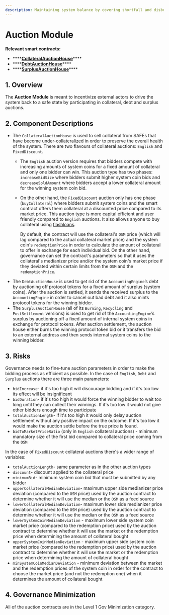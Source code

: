 ```yaml
---
description: Maintaining system balance by covering shortfall and disbursing surplus
---
```


# Auction Module

**Relevant smart contracts:**

* \*\*\*\*[**CollateralAuctionHouse**](https://github.com/reflexer-labs/geb/blob/master/src/CollateralAuctionHouse.sol)\*\*\*\*
* \*\*\*\*[**DebtAuctionHouse**](https://github.com/reflexer-labs/geb/blob/master/src/DebtAuctionHouse.sol)\*\*\*\*
* \*\*\*\*[**SurplusAuctionHouse**](https://github.com/reflexer-labs/geb/blob/master/src/SurplusAuctionHouse.sol)\*\*\*\*

## 1. Overview

The **Auction Module** is meant to incentivize external actors to drive the system back to a safe state by participating in collateral, debt and surplus auctions.

## 2. Component Descriptions

* The `CollateralAuctionHouse` is used to sell collateral from SAFEs that have become under-collateralized in order to preserve the overall health of the system. There are two flavours of collateral auctions: `English` and `FixedDiscount`. 
  * The `English` auction version requires that bidders compete with increasing amounts of system coins for a fixed amount of collateral and only one bidder can win. This auction type has two phases: `increaseBidSize` where bidders submit higher system coin bids and `decreaseSoldAmount` where bidders accept a lower collateral amount for the winning system coin bid.
  * On the other hand, the `FixedDiscount` auction only has one phase \(`buyCollateral`\) where bidders submit system coins and the smart contract offers them collateral at a discounted price compared to its market price. This auction type is more capital efficient and user friendly compared to `English` auctions. It also allows anyone to buy collateral using [flashloans](https://blog.coincodecap.com/what-are-flash-loans-on-ethereum).

    By default, the contract will use the collateral's `OSM` price \(which will lag compared to the actual collateral market price\) and the system coin's `redemptionPrice` in order to calculate the amount of collateral to offer in exchange for each individual bid. On the other hand, governance can set the contract's parameters so that it uses the collateral's medianizer price and/or the system coin's market price if they deviated within certain limits from the `OSM` and the `redemptionPrice`.
* The `DebtAuctionHouse` is used to get rid of the `AccountingEngine`’s debt by auctioning off protocol tokens for a fixed amount of surplus \(system coins\). After the auction is settled, it sends the received surplus to the `AccountingEngine` in order to cancel out bad debt and it also mints protocol tokens for the winning bidder.
* The `SurplusAuctionHouse` \(all of its `Burning`, `Recycling` and `PostSettlement` versions\) is used to get rid of the `AccountingEngine`’s surplus by auctioning off a fixed amount of internal system coins in exchange for protocol tokens. After auction settlement, the auction house either burns the winning protocol token bid or it transfers the bid to an external address and then sends internal system coins to the winning bidder.

## 3. Risks <a id="5-failure-modes-bounds-on-operating-conditions-and-external-risk-factors"></a>

Governance needs to fine-tune auction parameters in order to make the bidding process as efficient as possible. In the case of `English`, `Debt` and `Surplus` auctions there are three main parameters:

* `bidIncrease`- if it's too high it will discourage bidding and if it's too low its effect will be insignificant
* `bidDuration`- if it's too high it would force the winning bidder to wait too long until they can collect their winnings. If it's too low it would not give other bidders enough time to participate
* `totalAuctionLength`- if it's too high it would only delay auction settlement without any positive impact on the outcome. If it's too low it would make the auction settle before the true price is found.
* `bidToMarketPriceRatio` \(only in `English` collateral auctions\) - minimum mandatory size of the first bid compared to collateral price coming from the `OSM`

In the case of `FixedDiscount` collateral auctions there's a wider range of variables:

* `totalAuctionLength`- same parameter as in the other auction types
* `discount`- discount applied to the collateral price
* `minimumBid`- minimum system coin bid that must be submitted by any bidder
* `upperCollateralMedianDeviation`- maximum upper side medianizer price deviation \(compared to the `OSM` price\) used by the auction contract to determine whether it will use the median or the `OSM` as a feed source
* `lowerCollateralMedianDeviation`- maximum lower side medianizer price deviation \(compared to the `OSM` price\) used by the auction contract to determine whether it will use the median or the `OSM` as a feed source
* `lowerSystemCoinMedianDeviation` - maximum lower side system coin market price \(compared to the redemption price\) used by the auction contract to determine whether it will use the market or the redemption price when determining the amount of collateral bought
* `upperSystemCoinMedianDeviation` - maximum upper side system coin market price \(compared to the redemption price\) used by the auction contract to determine whether it will use the market or the redemption price when determining the amount of collateral bought 
* `minSystemCoinMedianDeviation` - minimum deviation between the market and the redemption prices of the system coin in order for the contract to choose the market price \(and not the redemption one\) when it determines the amount of collateral bought

## 4. Governance Minimization

All of the auction contracts are in the Level 1 Gov Minimization category.

